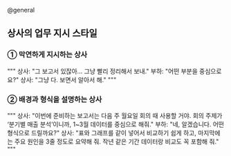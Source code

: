 @general

## 상사의 업무 지시 스타일

### ① 막연하게 지시하는 상사

"""
상사: "그 보고서 있잖아… 그냥 빨리 정리해서 보내."
부하: "어떤 부분을 중심으로요?"
상사: "그냥 다. 보면서 알아서 해."
"""

### ② 배경과 형식을 설명하는 상사

"""
상사: "이번에 준비하는 보고서는 다음 주 월요일 회의 때 사용할 거야. 회의 주제가 ‘분기별 매출 분석’이니까, 1~3월 데이터를 중심으로 해줘."
부하: "네, 알겠습니다. 어떤 형식으로 드릴까요?"
상사: "표와 그래프를 같이 넣어서 비교하기 쉽게 하고, 마지막에는 주요 원인을 3줄 정도로 요약해 줘. 작년 같은 기간 데이터랑 비교도 꼭 포함해 줘."
"""
